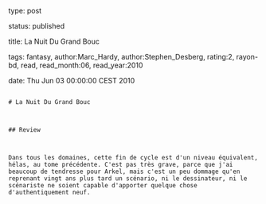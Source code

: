 type: post
status: published
title: La Nuit Du Grand Bouc
tags:  fantasy, author:Marc_Hardy, author:Stephen_Desberg, rating:2, rayon-bd, read, read_month:06, read_year:2010
date: Thu Jun 03 00:00:00 CEST 2010
~~~~~~
# La Nuit Du Grand Bouc

## Review

Dans tous les domaines, cette fin de cycle est d'un niveau équivalent, hélas, au tome précédente. C'est pas très grave, parce que j'ai beaucoup de tendresse pour Arkel, mais c'est un peu dommage qu'en reprenant vingt ans plus tard un scénario, ni le dessinateur, ni le scénariste ne soient capable d'apporter quelque chose d'authentiquement neuf.